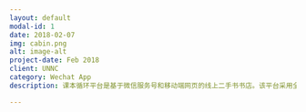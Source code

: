 ```yaml
---
layout: default
modal-id: 1
date: 2018-02-07
img: cabin.png
alt: image-alt
project-date: Feb 2018
client: UNNC
category: Wechat App
description: 课本循环平台是基于微信服务号和移动端网页的线上二手书书店。该平台采用全新的二手交易模式，用户可以通过该平台将使用过的课本卖给我们，也可以在线选购下一年所需的课本。同时平台提供上门取书和送书服务，从而实现了校内课本的循环。1.0版本的前后台产品原型已经设计完成，但项目仍在开发中，计划在9.25开学第一周上线

---
```

